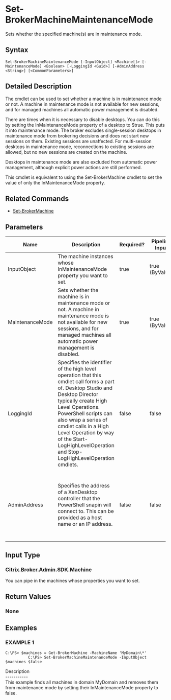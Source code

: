﻿# Set-BrokerMachineMaintenanceMode

   Sets whether the specified machine(s) are in maintenance mode.

## Syntax
```
Set-BrokerMachineMaintenanceMode [-InputObject] <Machine[]> [-MaintenanceMode] <Boolean> [-LoggingId <Guid>] [-AdminAddress <String>] [<CommonParameters>]
```

## Detailed Description
   The cmdlet can be used to set whether a machine is in maintenance mode or not. A machine in maintenance mode is not available for new sessions, and for managed machines all automatic power management is disabled.

There are times when it is necessary to disable desktops. You can do this by setting the InMaintenanceMode property of a desktop to $true. This puts it into maintenance mode. The broker excludes single-session desktops in maintenance mode from brokering decisions and does not start new sessions on them. Existing sessions are unaffected. For multi-session desktops in maintenance mode, reconnections to existing sessions are allowed, but no new sessions are created on the machine.

Desktops in maintenance mode are also excluded from automatic power management, although explicit power actions are still performed.

This cmdlet is equivalent to using the Set-BrokerMachine cmdlet to set the value of only the InMaintenanceMode property.

## Related Commands
  * [Set-BrokerMachine](Set-BrokerMachine.html)
## Parameters

| Name   | Description | Required? | Pipeline Input | Default Value |
| --- | --- | --- | --- | --- |
| InputObject | The machine instances whose InMaintenanceMode property you want to set. | true | true (ByValue) |  |
| MaintenanceMode | Sets whether the machine is in maintenance mode or not. A machine in maintenance mode is not available for new sessions, and for managed machines all automatic power management is disabled. | true | true (ByValue) |  |
| LoggingId | Specifies the identifier of the high level operation that this cmdlet call forms a part of. Desktop Studio and Desktop Director typically create High Level Operations. PowerShell scripts can also wrap a series of cmdlet calls in a High Level Operation by way of the Start-LogHighLevelOperation and Stop-LogHighLevelOperation cmdlets. | false | false |  |
| AdminAddress | Specifies the address of a XenDesktop controller that the PowerShell snapin will connect to. This can be provided as a host name or an IP address. | false | false | Localhost. Once a value is provided by any cmdlet, this value will become the default. |

## Input Type
### Citrix.Broker.Admin.SDK.Machine
   You can pipe in the machines whose properties you want to set.
## Return Values
### None
   
## Examples

### EXAMPLE 1
```
C:\PS> $machines = Get-BrokerMachine -MachineName 'MyDomain\*'
          C:\PS> Set-BrokerMachineMaintenanceMode -InputObject $machines $false
```
   Description<br>-----------<br>This example finds all machines in domain MyDomain and removes them from maintenance mode by setting their InMaintenanceMode property to false.
